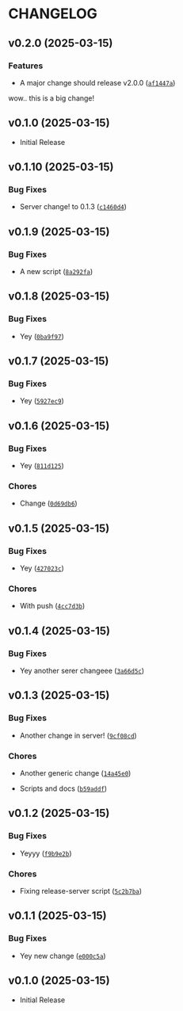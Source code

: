 # CHANGELOG

<!-- version list -->

## v0.2.0 (2025-03-15)

### Features

- A major change should release v2.0.0
  ([`af1447a`](https://github.com/asaf/uvwsrepo/commit/af1447a6abbca43fc9f64fde0d5fcc9255ec37a4))

wow.. this is a big change!


## v0.1.0 (2025-03-15)

- Initial Release

## v0.1.10 (2025-03-15)

### Bug Fixes

- Server change! to 0.1.3
  ([`c1460d4`](https://github.com/asaf/uvwsrepo/commit/c1460d485a14f654fef011a0aa46af409c572c5f))


## v0.1.9 (2025-03-15)

### Bug Fixes

- A new script
  ([`8a292fa`](https://github.com/asaf/uvwsrepo/commit/8a292fab2606b6eaf93ee763a4716253f503c4f7))


## v0.1.8 (2025-03-15)

### Bug Fixes

- Yey
  ([`0ba9f97`](https://github.com/asaf/uvwsrepo/commit/0ba9f97ddc0191be65fba7c480a3006ed68665d4))


## v0.1.7 (2025-03-15)

### Bug Fixes

- Yey
  ([`5927ec9`](https://github.com/asaf/uvwsrepo/commit/5927ec9d676634c995388d97a47f5237a07ec24d))


## v0.1.6 (2025-03-15)

### Bug Fixes

- Yey
  ([`811d125`](https://github.com/asaf/uvwsrepo/commit/811d1255dbc366c2e5e8d7da8c73a75683b7811f))

### Chores

- Change
  ([`0d69db6`](https://github.com/asaf/uvwsrepo/commit/0d69db60fa28ec3bd393fb5e3ca15d815816a775))

## v0.1.5 (2025-03-15)

### Bug Fixes

- Yey
  ([`427023c`](https://github.com/asaf/uvwsrepo/commit/427023ccc6cd3a2cc6538b023b9555c029cb3f8b))

### Chores

- With push
  ([`4cc7d3b`](https://github.com/asaf/uvwsrepo/commit/4cc7d3b49a1037898d486229a353ccef01840ef2))

## v0.1.4 (2025-03-15)

### Bug Fixes

- Yey another serer changeee
  ([`3a66d5c`](https://github.com/asaf/uvwsrepo/commit/3a66d5cb877f19c2a2bdd620e1bab1f320fda678))

## v0.1.3 (2025-03-15)

### Bug Fixes

- Another change in server!
  ([`9cf08cd`](https://github.com/asaf/uvwsrepo/commit/9cf08cdfbfe43d771f917adcdd40d1083eff494e))

### Chores

- Another generic change
  ([`14a45e0`](https://github.com/asaf/uvwsrepo/commit/14a45e02f4b197a80657552d454f27beaeedc52b))

- Scripts and docs
  ([`b59addf`](https://github.com/asaf/uvwsrepo/commit/b59addf0c1f01446fcdf012114cf0c6865e67370))

## v0.1.2 (2025-03-15)

### Bug Fixes

- Yeyyy
  ([`f9b9e2b`](https://github.com/asaf/uvwsrepo/commit/f9b9e2b1eb5c019e3f8a3cca419c3039536a026e))

### Chores

- Fixing release-server script
  ([`5c2b7ba`](https://github.com/asaf/uvwsrepo/commit/5c2b7ba16d0b3c5785fd1e10a8a3e3b6b3d5c1d0))

## v0.1.1 (2025-03-15)

### Bug Fixes

- Yey new change
  ([`e000c5a`](https://github.com/asaf/uvwsrepo/commit/e000c5aad7f05d017dbc4ae7ca697c0460b1fbd9))

## v0.1.0 (2025-03-15)

- Initial Release
